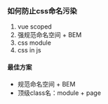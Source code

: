 ### 如何防止css命名污染
1. vue scoped
2. 强规范命名空间 + BEM
3. css module
4. css in js

#### 最佳方案
- 规范命名空间 + BEM
- 顶级class名：module + page
